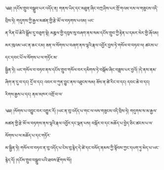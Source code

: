 ﻿  
༄༅། །དངོས་གྲུབ་བསྒྲུབ་པར་འདོད་ན། གནས་ཡིད་དང་མཐུན་ཞིང་བཀྲ་ཤིས་པར་གྲོ་གའམ་རས་ལ་གཟུངས་འདི་བྲིས་ཏེ། གདུགས་ཀྱི་རྒྱལ་མཚན་གྱི་རྩེ་མོ་ལ་བཏགས་པའམ། ཡང་  
ན་རིན་པོ་ཆེའི་སྒྲོམ་དུ་བཅུག་སྟེ། མཎྜལ་གྱི་དབུས་སུ་བཞག་ནས་སམ་དངོས་གྲུབ་ཀྱི་རྟེན་པ་དམར་སེར་གྱི་ཞོའམ། མར་ཁུའམ་ཡང་ན་ཆང་ངམ། ཟན་ལ་སོགས་པ་བཞག་ནས་ལྷའི་རྣལ་འབྱོར་བྱས་ཏེ་གསོལ་བ་བཏབ་ལ། ཚངས་པ་དང་དབང་པོ་ལ་སོགས་པ་ལ་གཏོར་མ་  
སྦྱིན་ཏེ། ཡང་གསོལ་བ་བཏབ་ནས་དངོས་གྲུབ་གསོལ་བར་དམིགས་ཏེ་བསྒོམ་ཞིང་བཟླས་པར་བྱའོ། །དེ་ནས་ནམ་ཞིག་ན་དུ་བ་དང། དྲོ་བ་དང། འབར་བ་ཀུན་བྱུང་ནས་འཐུངས་སམ། ཟོས་ན་ཚེ་རིང་བ་དང། དབང་ཆེ་བ་དང། རིགས་རྒྱས་པ་དང། ནམ་མཁར་འགྲོ་བ་ལ་  
  
༄༅། །སོགས་པ་འབྱུང་བར་འགྱུར་རོ། །ཡང་ན་བུ་འདོད་པ་གང་ལ་ལས་གཟུངས་འདི་བྲིས་ཏེ། གདུགས་ས་མ་རྒྱལ་མཚན་གྱི་རྩེ་མོ་ལ་བཏགས་ནས་ལྷའི་རྣལ་འབྱོར་དང་ལྡན་པས། བསྐོར་བ་དང་མཆོད་པ་བྱེད་ཅིང་ཚངས་པ་ལ་སོགས་པ་ལ་མཆོད་པ་དང་གཏོར་  
མ་སྦྱིན་ཏེ། གསོལ་བ་བཏབ་ན་བུ་འདོད་པ་ངེས་བུ་རྙེད་དེ་ཚེ་དང་བསོད་ནམས་ཀྱི་སྟོབས་ཀྱང་དཔག་ཏུ་མེད་པ་ཡང་རྙེད་དོ། །དངོས་གྲུབ་བསྒྲུབ་པའི་ཐབས་རྫོགས་སོ།།  
  
  
